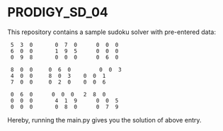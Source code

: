 # PRODIGY_SD_04

This repository contains a sample sudoku solver with pre-entered data:

     5  3  0 	   0  7  0  	0  0  0  
     6  0  0  	   1  9  5   	0  0  0  
     0  9  8 	   0  0  0  	0  6  0  
     
     8  0  0  	 0  6  0 	     0  0  3  
     4  0  0  	 8  0  3  	0  0  1  
     7  0  0  	 0  2  0  	0  0  6  
     
     0  6  0      0  0  0  	2  8  0  
     0  0  0 	   4  1  9  	0  0  5  
     0  0  0	   0  8  0  	0  7  9 

Hereby, running the main.py gives you the solution of above entry.
 
